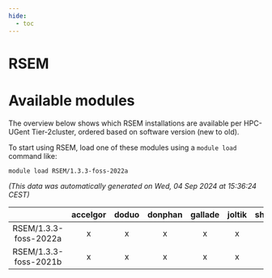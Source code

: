 ```yaml
---
hide:
  - toc
---
```


RSEM
====

# Available modules


The overview below shows which RSEM installations are available per HPC-UGent Tier-2cluster, ordered based on software version (new to old).

To start using RSEM, load one of these modules using a `module load` command like:

```shell
module load RSEM/1.3.3-foss-2022a
```

*(This data was automatically generated on Wed, 04 Sep 2024 at 15:36:24 CEST)*  

| |accelgor|doduo|donphan|gallade|joltik|shinx|skitty|
| :---: | :---: | :---: | :---: | :---: | :---: | :---: | :---: |
|RSEM/1.3.3-foss-2022a|x|x|x|x|x|-|x|
|RSEM/1.3.3-foss-2021b|x|x|x|x|x|-|x|
